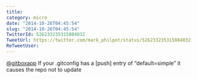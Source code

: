 ```yaml
---
title: 
category: micro
date: "2014-10-26T04:45:54"
slug: "2014-10-26T04:45:54"
TwitterId: 526233235315884032
TweetUrl: https://twitter.com/mark_philpot/status/526233235315884032
ReTweetUser: 
---
```


[@gitboxapp](https://twitter.com/gitboxapp) If your .gitconfig has a [push] entry of “default=simple” it causes the repo not to update